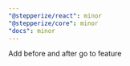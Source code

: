 ```yaml
---
"@stepperize/react": minor
"@stepperize/core": minor
"docs": minor
---
```


Add before and after go to feature
